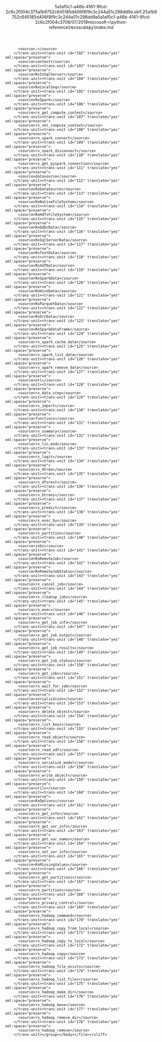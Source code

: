 <?xml version="1.0"?><xliff version="1.2" xmlns="urn:oasis:names:tc:xliff:document:1.2" xmlns:xsi="http://www.w3.org/2001/XMLSchema-instance" xsi:schemaLocation="urn:oasis:names:tc:xliff:document:1.2 xliff-core-1.2-transitional.xsd"><file datatype="xml" original="index.md" source-language="en-US" target-language="en-US"><header><tool tool-id="mdxliff" tool-name="mdxliff" tool-version="1.0-4e81c41" tool-company="Microsoft" /><xliffext:skl_file_name xmlns:xliffext="urn:microsoft:content:schema:xliffextensions">5a1af0c1-a46b-4161-9fcd-2c6c2f004c375a1b9752c645185d406f8f9c3c244a51c298dd9a.skl</xliffext:skl_file_name><xliffext:version xmlns:xliffext="urn:microsoft:content:schema:xliffextensions">1.2</xliffext:version><xliffext:ms.openlocfilehash xmlns:xliffext="urn:microsoft:content:schema:xliffextensions">5a1b9752c645185d406f8f9c3c244a51c298dd9a</xliffext:ms.openlocfilehash><xliffext:ms.sourcegitcommit xmlns:xliffext="urn:microsoft:content:schema:xliffextensions">5a1af0c1-a46b-4161-9fcd-2c6c2f004c37</xliffext:ms.sourcegitcommit><xliffext:ms.lasthandoff xmlns:xliffext="urn:microsoft:content:schema:xliffextensions">06/07/2019</xliffext:ms.lasthandoff><xliffext:ms.openlocfilepath xmlns:xliffext="urn:microsoft:content:schema:xliffextensions">microsoft-r\python-reference\revoscalepy\index.md</xliffext:ms.openlocfilepath></header><body><group id="content" extype="content"><trans-unit id="101" translate="yes" xml:space="preserve" restype="x-metadata">
          <source>:</source>
        </trans-unit><trans-unit id="102" translate="yes" xml:space="preserve">
          <source>context</source>
        </trans-unit><trans-unit id="103" translate="yes" xml:space="preserve">
          <source>RxInSqlServer</source>
        </trans-unit><trans-unit id="104" translate="yes" xml:space="preserve">
          <source>RxLocalSeq</source>
        </trans-unit><trans-unit id="105" translate="yes" xml:space="preserve">
          <source>RxSpark</source>
        </trans-unit><trans-unit id="106" translate="yes" xml:space="preserve">
          <source>rx_get_compute_context</source>
        </trans-unit><trans-unit id="107" translate="yes" xml:space="preserve">
          <source>rx_set_compute_context</source>
        </trans-unit><trans-unit id="108" translate="yes" xml:space="preserve">
          <source>rx_spark_connect</source>
        </trans-unit><trans-unit id="109" translate="yes" xml:space="preserve">
          <source>rx_spark_disconnect</source>
        </trans-unit><trans-unit id="110" translate="yes" xml:space="preserve">
          <source>rx_get_pyspark_connection</source>
        </trans-unit><trans-unit id="111" translate="yes" xml:space="preserve">
          <source>datasource</source>
        </trans-unit><trans-unit id="112" translate="yes" xml:space="preserve">
          <source>RxDataSource</source>
        </trans-unit><trans-unit id="113" translate="yes" xml:space="preserve">
          <source>RxNativeFileSystem</source>
        </trans-unit><trans-unit id="114" translate="yes" xml:space="preserve">
          <source>RxHdfsFileSystem</source>
        </trans-unit><trans-unit id="115" translate="yes" xml:space="preserve">
          <source>RxOdbcData</source>
        </trans-unit><trans-unit id="116" translate="yes" xml:space="preserve">
          <source>RxSqlServerData</source>
        </trans-unit><trans-unit id="117" translate="yes" xml:space="preserve">
          <source>RxTextData</source>
        </trans-unit><trans-unit id="118" translate="yes" xml:space="preserve">
          <source>RxXdfData</source>
        </trans-unit><trans-unit id="119" translate="yes" xml:space="preserve">
          <source>RxSparkData</source>
        </trans-unit><trans-unit id="120" translate="yes" xml:space="preserve">
          <source>RxHiveData</source>
        </trans-unit><trans-unit id="121" translate="yes" xml:space="preserve">
          <source>RxParquetData</source>
        </trans-unit><trans-unit id="122" translate="yes" xml:space="preserve">
          <source>RxOrcData</source>
        </trans-unit><trans-unit id="123" translate="yes" xml:space="preserve">
          <source>RxSparkDataFrame</source>
        </trans-unit><trans-unit id="124" translate="yes" xml:space="preserve">
          <source>rx_spark_cache_data</source>
        </trans-unit><trans-unit id="125" translate="yes" xml:space="preserve">
          <source>rx_spark_list_data</source>
        </trans-unit><trans-unit id="126" translate="yes" xml:space="preserve">
          <source>rx_spark_remove_data</source>
        </trans-unit><trans-unit id="127" translate="yes" xml:space="preserve">
          <source>etl</source>
        </trans-unit><trans-unit id="128" translate="yes" xml:space="preserve">
          <source>rx_data_step</source>
        </trans-unit><trans-unit id="129" translate="yes" xml:space="preserve">
          <source>rx_import</source>
        </trans-unit><trans-unit id="130" translate="yes" xml:space="preserve">
          <source>functions</source>
        </trans-unit><trans-unit id="131" translate="yes" xml:space="preserve">
          <source>rx_summary</source>
        </trans-unit><trans-unit id="132" translate="yes" xml:space="preserve">
          <source>rx_lin_mod</source>
        </trans-unit><trans-unit id="133" translate="yes" xml:space="preserve">
          <source>rx_logit</source>
        </trans-unit><trans-unit id="134" translate="yes" xml:space="preserve">
          <source>rx_dtree</source>
        </trans-unit><trans-unit id="135" translate="yes" xml:space="preserve">
          <source>rx_dforest</source>
        </trans-unit><trans-unit id="136" translate="yes" xml:space="preserve">
          <source>rx_btrees</source>
        </trans-unit><trans-unit id="137" translate="yes" xml:space="preserve">
          <source>rx_predict</source>
        </trans-unit><trans-unit id="138" translate="yes" xml:space="preserve">
          <source>rx_exec_by</source>
        </trans-unit><trans-unit id="139" translate="yes" xml:space="preserve">
          <source>rx_partition</source>
        </trans-unit><trans-unit id="140" translate="yes" xml:space="preserve">
          <source>jobs</source>
        </trans-unit><trans-unit id="141" translate="yes" xml:space="preserve">
          <source>RxRemoteJob</source>
        </trans-unit><trans-unit id="142" translate="yes" xml:space="preserve">
          <source>RxRemoteJobStatus</source>
        </trans-unit><trans-unit id="143" translate="yes" xml:space="preserve">
          <source>rx_cancel_job</source>
        </trans-unit><trans-unit id="144" translate="yes" xml:space="preserve">
          <source>rx_cleanup_jobs</source>
        </trans-unit><trans-unit id="145" translate="yes" xml:space="preserve">
          <source>rx_exec</source>
        </trans-unit><trans-unit id="146" translate="yes" xml:space="preserve">
          <source>rx_get_job_info</source>
        </trans-unit><trans-unit id="147" translate="yes" xml:space="preserve">
          <source>rx_get_job_output</source>
        </trans-unit><trans-unit id="148" translate="yes" xml:space="preserve">
          <source>rx_get_job_results</source>
        </trans-unit><trans-unit id="149" translate="yes" xml:space="preserve">
          <source>rx_get_job_status</source>
        </trans-unit><trans-unit id="150" translate="yes" xml:space="preserve">
          <source>rx_get_jobs</source>
        </trans-unit><trans-unit id="151" translate="yes" xml:space="preserve">
          <source>rx_wait_for_job</source>
        </trans-unit><trans-unit id="152" translate="yes" xml:space="preserve">
          <source>serialization</source>
        </trans-unit><trans-unit id="153" translate="yes" xml:space="preserve">
          <source>rx_delete_object</source>
        </trans-unit><trans-unit id="154" translate="yes" xml:space="preserve">
          <source>rx_list_keys</source>
        </trans-unit><trans-unit id="155" translate="yes" xml:space="preserve">
          <source>rx_read_object</source>
        </trans-unit><trans-unit id="156" translate="yes" xml:space="preserve">
          <source>rx_read_xdf</source>
        </trans-unit><trans-unit id="157" translate="yes" xml:space="preserve">
          <source>rx_serialize_model</source>
        </trans-unit><trans-unit id="158" translate="yes" xml:space="preserve">
          <source>rx_write_object</source>
        </trans-unit><trans-unit id="159" translate="yes" xml:space="preserve">
          <source>utils</source>
        </trans-unit><trans-unit id="160" translate="yes" xml:space="preserve">
          <source>RxOptions</source>
        </trans-unit><trans-unit id="161" translate="yes" xml:space="preserve">
          <source>rx_get_info</source>
        </trans-unit><trans-unit id="162" translate="yes" xml:space="preserve">
          <source>rx_get_var_info</source>
        </trans-unit><trans-unit id="163" translate="yes" xml:space="preserve">
          <source>rx_get_var_names</source>
        </trans-unit><trans-unit id="164" translate="yes" xml:space="preserve">
          <source>rx_set_var_info</source>
        </trans-unit><trans-unit id="165" translate="yes" xml:space="preserve">
          <source>RxMissingValues</source>
        </trans-unit><trans-unit id="166" translate="yes" xml:space="preserve">
          <source>rx_get_partitions</source>
        </trans-unit><trans-unit id="167" translate="yes" xml:space="preserve">
          <source>rx_partition</source>
        </trans-unit><trans-unit id="168" translate="yes" xml:space="preserve">
          <source>rx_privacy_control</source>
        </trans-unit><trans-unit id="169" translate="yes" xml:space="preserve">
          <source>rx_hadoop_command</source>
        </trans-unit><trans-unit id="170" translate="yes" xml:space="preserve">
          <source>rx_hadoop_copy_from_local</source>
        </trans-unit><trans-unit id="171" translate="yes" xml:space="preserve">
          <source>rx_hadoop_copy_to_local</source>
        </trans-unit><trans-unit id="172" translate="yes" xml:space="preserve">
          <source>rx_hadoop_copy</source>
        </trans-unit><trans-unit id="173" translate="yes" xml:space="preserve">
          <source>rx_hadoop_file_exists</source>
        </trans-unit><trans-unit id="174" translate="yes" xml:space="preserve">
          <source>rx_hadoop_list_files</source>
        </trans-unit><trans-unit id="175" translate="yes" xml:space="preserve">
          <source>rx_hadoop_make_dir</source>
        </trans-unit><trans-unit id="176" translate="yes" xml:space="preserve">
          <source>rx_hadoop_move</source>
        </trans-unit><trans-unit id="177" translate="yes" xml:space="preserve">
          <source>rx_hadoop_remove_dir</source>
        </trans-unit><trans-unit id="178" translate="yes" xml:space="preserve">
          <source>rx_hadoop_remove</source>
        </trans-unit></group></body></file></xliff>